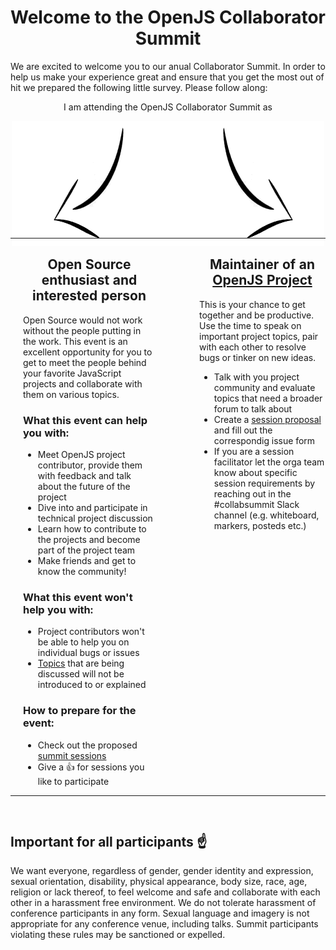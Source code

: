 <h1 align="center">Welcome to the OpenJS Collaborator Summit</h1>

We are excited to welcome you to our anual Collaborator Summit. In order to help us make your experience great and ensure that you get the most out of hit we prepared the following little survey. Please follow along:

<center>I am attending the OpenJS Collaborator Summit as</center>
<p align="center">
  <img src="./assets/arrow.png" />
</p>

<table width="100%" style="position:relative; bottom: 30px;">
  <tr>
    <td width="50%" style="padding: 0 20px">
        <center><h2>Open Source enthusiast and interested person</h2></center>
        Open Source would not work without the people putting in the work. This event is an excellent opportunity for you to get to meet the people behind your favorite JavaScript projects and collaborate with them on various topics.<br>
        <h3>What this event <b>can</b> help you with:</h3>
        <ul>
          <li>Meet OpenJS project contributor, provide them with feedback and talk about the future of the project</li>
          <li>Dive into and participate in technical project discussion</li>
          <li>Learn how to contribute to the projects and become part of the project team</li>
          <li>Make friends and get to know the community!</li>
        </ul>
        <h3>What this event <b>won't</b> help you with:</h3>
        <ul>
          <li>Project contributors won't be able to help you on individual bugs or issues</li>
          <li><a href="https://github.com/openjs-foundation/summit/issues?q=is%3Aissue+is%3Aopen+sort%3Aupdated-desc+label%3A%22Austin+2020%22">Topics</a> that are being discussed will not be introduced to or explained</li>
        </ul>
        <h3>How to prepare for the event:</h3>
        <ul>
          <li>Check out the proposed <a href="https://github.com/openjs-foundation/summit/issues?q=is%3Aissue+is%3Aopen+sort%3Aupdated-desc+label%3A%22Austin+2020%22">summit sessions</a></li>
          <li>Give a 👍 for sessions you like to participate</li>
        </ul>
    </td>
    <td width="50%" style="padding: 0 0 0 50px; vertical-align: top;">
        <center><h2>Maintainer of an <a href="https://openjsf.org/projects/">OpenJS Project</a></h2></center>
        This is your chance to get together and be productive. Use the time to speak on important project topics, pair with each other to resolve bugs or tinker on new ideas.
        <ul>
          <li>Talk with you project community and evaluate topics that need a broader forum to talk about</li>
          <li>Create a <a href="https://github.com/openjs-foundation/summit/issues/new?assignees=christian-bromann%2C+jorydotcom%2C+keywordnew%2C+wesleytodd%2C+waleedashraf&labels=Austin+2020%2C+Collaborator+Summit%2C+Session+Proposal&template=summit-topic-proposal.md&title=Session+Proposal%3A+">session proposal</a> and fill out the correspondig issue form</li>
          <li>If you are a session facilitator let the orga team know about specific session requirements by reaching out in the #collabsummit Slack channel (e.g. whiteboard, markers, posteds etc.)</li>
        </ul>
    </td>
  </tr>
</table>

## Important for all participants ☝

We want everyone, regardless of gender, gender identity and expression, sexual orientation, disability, physical appearance, body size, race, age, religion or lack thereof, to feel welcome and safe and collaborate with each other in a harassment free environment. We do not tolerate harassment of conference participants in any form. Sexual language and imagery is not appropriate for any conference venue, including talks. Summit participants violating these rules may be sanctioned or expelled.
